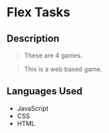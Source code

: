 # Flex Tasks

## Description
> These are 4 games. 

> This is a web based game.

## Languages Used
  - JavaScript
  - CSS
  - HTML
  